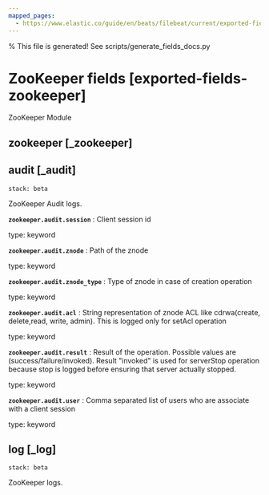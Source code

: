 ```yaml
---
mapped_pages:
  - https://www.elastic.co/guide/en/beats/filebeat/current/exported-fields-zookeeper.html
---
```


% This file is generated! See scripts/generate_fields_docs.py

# ZooKeeper fields [exported-fields-zookeeper]

ZooKeeper Module

## zookeeper [_zookeeper]



## audit [_audit]

```{applies_to}
stack: beta
```

ZooKeeper Audit logs.

**`zookeeper.audit.session`**
:   Client session id

type: keyword


**`zookeeper.audit.znode`**
:   Path of the znode

type: keyword


**`zookeeper.audit.znode_type`**
:   Type of znode in case of creation operation

type: keyword


**`zookeeper.audit.acl`**
:   String representation of znode ACL like cdrwa(create, delete,read, write, admin). This is logged only for setAcl operation

type: keyword


**`zookeeper.audit.result`**
:   Result of the operation. Possible values are (success/failure/invoked). Result "invoked" is used for serverStop operation because stop is logged before ensuring that server actually stopped.

type: keyword


**`zookeeper.audit.user`**
:   Comma separated list of users who are associate with a client session

type: keyword


## log [_log]

```{applies_to}
stack: beta
```

ZooKeeper logs.

